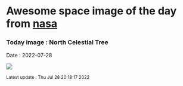 
# Awesome space image of the day from [nasa](https://api.nasa.gov/)

### Today image : North Celestial Tree

Date : 2022-07-28


![](https://apod.nasa.gov/apod/image/2207/AncientTreeNCP_Dai1024.jpg)

<small>Latest update : Thu Jul 28 20:18:17 2022</small>



